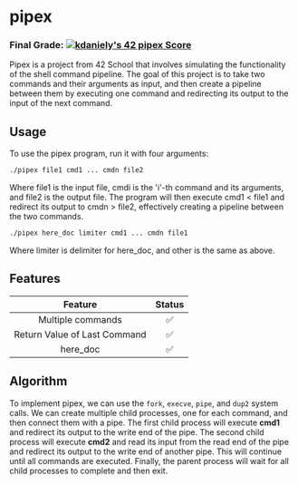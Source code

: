 # pipex
### Final Grade: [![kdaniely's 42 pipex Score](https://badge42.vercel.app/api/v2/cldiw2g0k01220fl8ferid3xf/project/3018431)](https://github.com/JaeSeoKim/badge42)

Pipex is a project from 42 School that involves simulating the functionality of the shell command pipeline. The goal of this project is to take two commands and their arguments as input, and then create a pipeline between them by executing one command and redirecting its output to the input of the next command.

## Usage

To use the pipex program, run it with four arguments:

```bash
./pipex file1 cmd1 ... cmdn file2
```
Where file1 is the input file, cmdi is the 'i'-th command and its arguments, and file2 is the output file. The program will then execute cmd1 < file1 and redirect its output to cmdn > file2, effectively creating a pipeline between the two commands.

```bash
./pipex here_doc limiter cmd1 ... cmdn file1
```
Where limiter is delimiter for here_doc, and other is the same as above.

## Features

| Feature | Status |
:-----------: | :-----------: |
| Multiple commands | ✅ |
| Return Value of Last Command | ✅  |
| here_doc | ✅  |

## Algorithm

To implement pipex, we can use the `fork`, `execve`, `pipe`, and `dup2` system calls. We can create multiple child processes, one for each command, and then connect them with a pipe. The first child process will execute **cmd1** and redirect its output to the write end of the pipe. The second child process will execute **cmd2** and read its input from the read end of the pipe and redirect its output to the write end of another pipe. This will continue until all commands are executed. Finally, the parent process will wait for all child processes to complete and then exit.
